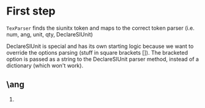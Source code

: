 # First step

`TexParser` finds the siunitx token and maps to the correct token parser (i.e. num, ang, unit, qty, DeclareSIUnit)

DeclareSIUnit is special and has its own starting logic because we want to override the options parsing (stuff in square brackets []).  The bracketed option is passed as a string to the DeclareSIUnit parser method, instead of a dictionary (which won't work).
 
## \ang
1. 